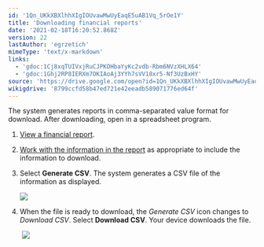 ```yaml
---
id: '1Qn_UKkXBXlhhXIgIOUvawMwUyEaqE5uAB1Vq_5rOe1Y'
title: 'Downloading financial reports'
date: '2021-02-18T16:20:52.868Z'
version: 22
lastAuthor: 'egrzetich'
mimeType: 'text/x-markdown'
links:
  - 'gdoc:1Cj8xqTUIVxjRuCJPKOHbaYyKc2vdb-Rbm6NVzXHLX64'
  - 'gdoc:1Ghj2RP8IERXm7OKIAoAj3YYh7sVV18xr5-Nf3UzBxHY'
source: 'https://drive.google.com/open?id=1Qn_UKkXBXlhhXIgIOUvawMwUyEaqE5uAB1Vq_5rOe1Y'
wikigdrive: '8799ccfd58b47ed721e42eeadb589071776ed64f'
---
```

The system generates reports in comma-separated value format for download. After downloading, open in a spreadsheet program.
1. [View a financial report](gdoc:1Cj8xqTUIVxjRuCJPKOHbaYyKc2vdb-Rbm6NVzXHLX64). 
2. [Work with the information in the report](gdoc:1Ghj2RP8IERXm7OKIAoAj3YYh7sVV18xr5-Nf3UzBxHY) as appropriate to include the information to download.
3. Select <strong>Generate CSV</strong>. The system generates a CSV file of the information as displayed.

   <img src="../downloading-financial-reports.assets/100000000000001B000000258CE9D64724766B05.png" />  

4. When the file is ready to download, the <em>Generate CSV</em> icon changes to <em>Download CSV</em>. Select <strong>Download CSV</strong>. Your device downloads the file.

  
    <img src="../downloading-financial-reports.assets/100000000000001C0000001D915D3F94577EC8FD.png" />  

